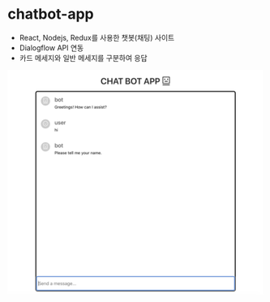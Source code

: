 # chatbot-app
- React, Nodejs, Redux를 사용한 챗봇(채팅) 사이트
- Dialogflow API 연동
- 카드 메세지와 일반 메세지를 구분하여 응답



![![chatbot](.:image:chatbot)](./image/![chatbot](.:image:chatbot).png)
